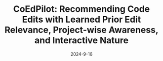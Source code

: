 ---
title: "CoEdPilot: Recommending Code Edits with Learned Prior Edit Relevance, Project-wise Awareness, and Interactive Nature"
collection: publications
permalink: /publication/2023-ISSTA
excerpt: 
date: 2024-9-16
venue: 'ISSTA'
paperurl: ''
citation: ''
---